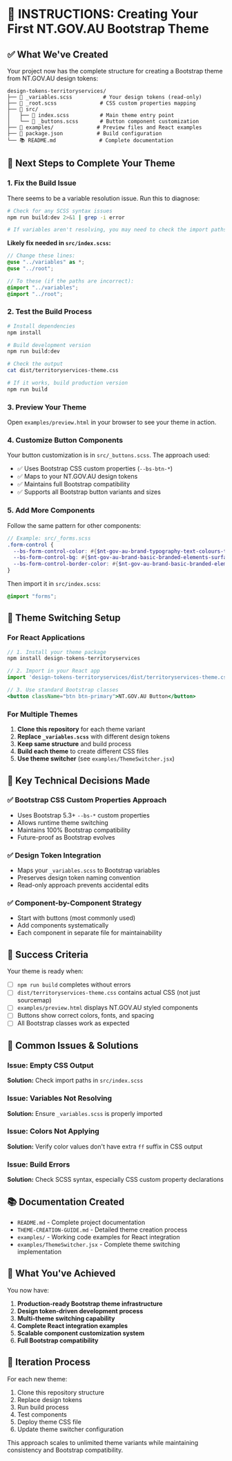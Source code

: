 # 🎯 INSTRUCTIONS: Creating Your First NT.GOV.AU Bootstrap Theme

## ✅ What We've Created

Your project now has the complete structure for creating a Bootstrap theme from NT.GOV.AU design tokens:

```
design-tokens-territoryservices/
├── 📄 _variables.scss          # Your design tokens (read-only)
├── 🎨 _root.scss              # CSS custom properties mapping
├── 📁 src/
│   ├── 🎯 index.scss          # Main theme entry point
│   └── 🔘 _buttons.scss       # Button component customization
├── 📁 examples/              # Preview files and React examples
├── 📄 package.json           # Build configuration
└── 📚 README.md              # Complete documentation
```

## 🚀 Next Steps to Complete Your Theme

### 1. Fix the Build Issue

There seems to be a variable resolution issue. Run this to diagnose:

```bash
# Check for any SCSS syntax issues
npm run build:dev 2>&1 | grep -i error

# If variables aren't resolving, you may need to check the import paths
```

**Likely fix needed in `src/index.scss`:**

```scss
// Change these lines:
@use "../variables" as *;
@use "../root";

// To these (if the paths are incorrect):
@import "../variables";
@import "../root";
```

### 2. Test the Build Process

```bash
# Install dependencies
npm install

# Build development version
npm run build:dev

# Check the output
cat dist/territoryservices-theme.css

# If it works, build production version
npm run build
```

### 3. Preview Your Theme

Open `examples/preview.html` in your browser to see your theme in action.

### 4. Customize Button Components

Your button customization is in `src/_buttons.scss`. The approach used:

- ✅ Uses Bootstrap CSS custom properties (`--bs-btn-*`)
- ✅ Maps to your NT.GOV.AU design tokens
- ✅ Maintains full Bootstrap compatibility
- ✅ Supports all Bootstrap button variants and sizes

### 5. Add More Components

Follow the same pattern for other components:

```scss
// Example: src/_forms.scss
.form-control {
  --bs-form-control-color: #{$nt-gov-au-brand-typography-text-colours-text-body-default};
  --bs-form-control-bg: #{$nt-gov-au-brand-basic-branded-elements-surface-colours-page-primary};
  --bs-form-control-border-color: #{$nt-gov-au-brand-basic-branded-elements-border-accent-colours-border-subtle};
}
```

Then import it in `src/index.scss`:

```scss
@import "forms";
```

## 🎨 Theme Switching Setup

### For React Applications

```jsx
// 1. Install your theme package
npm install design-tokens-territoryservices

// 2. Import in your React app
import 'design-tokens-territoryservices/dist/territoryservices-theme.css';

// 3. Use standard Bootstrap classes
<button className="btn btn-primary">NT.GOV.AU Button</button>
```

### For Multiple Themes

1. **Clone this repository** for each theme variant
2. **Replace `_variables.scss`** with different design tokens
3. **Keep same structure** and build process
4. **Build each theme** to create different CSS files
5. **Use theme switcher** (see `examples/ThemeSwitcher.jsx`)

## 🔧 Key Technical Decisions Made

### ✅ Bootstrap CSS Custom Properties Approach

- Uses Bootstrap 5.3+ `--bs-*` custom properties
- Allows runtime theme switching
- Maintains 100% Bootstrap compatibility
- Future-proof as Bootstrap evolves

### ✅ Design Token Integration

- Maps your `_variables.scss` to Bootstrap variables
- Preserves design token naming convention
- Read-only approach prevents accidental edits

### ✅ Component-by-Component Strategy

- Start with buttons (most commonly used)
- Add components systematically
- Each component in separate file for maintainability

## 🎯 Success Criteria

Your theme is ready when:

- [ ] `npm run build` completes without errors
- [ ] `dist/territoryservices-theme.css` contains actual CSS (not just sourcemap)
- [ ] `examples/preview.html` displays NT.GOV.AU styled components
- [ ] Buttons show correct colors, fonts, and spacing
- [ ] All Bootstrap classes work as expected

## 🚨 Common Issues & Solutions

### Issue: Empty CSS Output

**Solution:** Check import paths in `src/index.scss`

### Issue: Variables Not Resolving

**Solution:** Ensure `_variables.scss` is properly imported

### Issue: Colors Not Applying

**Solution:** Verify color values don't have extra `ff` suffix in CSS output

### Issue: Build Errors

**Solution:** Check SCSS syntax, especially CSS custom property declarations

## 📚 Documentation Created

- `README.md` - Complete project documentation
- `THEME-CREATION-GUIDE.md` - Detailed theme creation process
- `examples/` - Working code examples for React integration
- `examples/ThemeSwitcher.jsx` - Complete theme switching implementation

## 🎉 What You've Achieved

You now have:

1. **Production-ready Bootstrap theme infrastructure**
2. **Design token-driven development process**
3. **Multi-theme switching capability**
4. **Complete React integration examples**
5. **Scalable component customization system**
6. **Full Bootstrap compatibility**

## 🔄 Iteration Process

For each new theme:

1. Clone this repository structure
2. Replace design tokens
3. Run build process
4. Test components
5. Deploy theme CSS file
6. Update theme switcher configuration

This approach scales to unlimited theme variants while maintaining consistency and Bootstrap compatibility.
